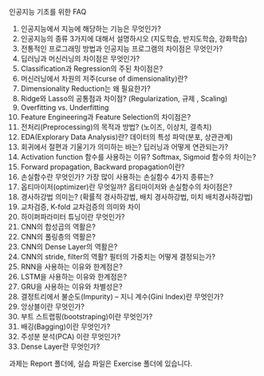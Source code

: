 인공지능 기초를 위한 FAQ

1. 인공지능에서 지능에 해당하는 기능은 무엇인가?
2. 인공지능의 종류 3가지에 대해서 설명하시오 (지도학습, 반지도학습, 강화학습)
3. 전통적인 프로그래밍 방법과 인공지능 프로그램의 차이점은 무엇인가?
4. 딥러닝과 머신러닝의 차이점은 무엇인가?
5. Classification과 Regression의 주된 차이점은?
6. 머신러닝에서 차원의 저주(curse of dimensionality)란?
7. Dimensionality Reduction는 왜 필요한가?
8. Ridge와 Lasso의 공통점과 차이점? (Regularization, 규제 , Scaling)
9. Overfitting vs. Underfitting
10. Feature Engineering과 Feature Selection의 차이점은?
11. 전처리(Preprocessing)의 목적과 방법? (노이즈, 이상치, 결측치)
12. EDA(Explorary Data Analysis)란? 데이터의 특성 파악(분포, 상관관계)
13. 회귀에서 절편과 기울기가 의미하는 바는? 딥러닝과 어떻게 연관되는가?
14. Activation function 함수를 사용하는 이유? Softmax, Sigmoid 함수의 차이는? 
15. Forward propagation, Backward propagation이란?
16. 손실함수란 무엇인가? 가장 많이 사용하는 손실함수 4가지 종류는?
17. 옵티마이저(optimizer)란 무엇일까? 옵티마이저와 손실함수의 차이점은?
18. 경사하강법 의미는? (확률적 경사하강법, 배치 경사하강법, 미치 배치경사하강법)
19. 교차검증, K-fold 교차검증의 의미와 차이
20. 하이퍼파라미터 튜닝이란 무엇인가?
21. CNN의 합성곱의 역활은?
22. CNN의 풀링층의 역활은?
23. CNN의 Dense Layer의 역활은?
24. CNN의 stride, filter의 역활? 필터의 가중치는 어떻게 결정되는가?
25. RNN을 사용하는 이유와 한계점은?
26. LSTM을 사용하는 이유와 한계점은?
27. GRU을 사용하는 이유와 차별성은?
28. 결정트리에서  불순도(Impurity) – 지니 계수(Gini Index)란 무엇인가?
29. 앙상블이란 무엇인가?
30. 부트 스트랩핑(bootstraping)이란 무엇인가?
31. 배깅(Bagging)이란 무엇인가?
32. 주성분 분석(PCA) 이란 무엇인가?
33. Dense Layer란 무엇인가?    

과제는 Report 폴더에, 실습 파일은 Exercise 폴더에 있습니다.